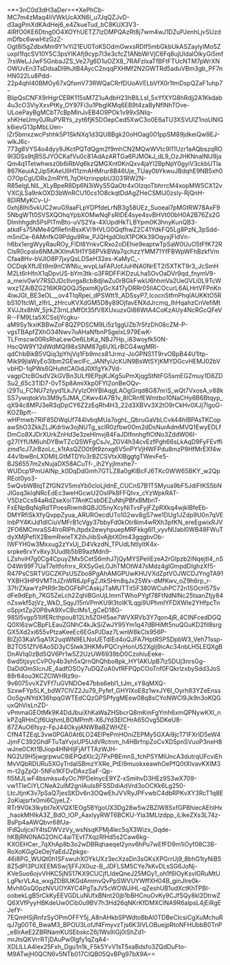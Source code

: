 =*=3nC0d3dH3aDer==*XePhCb-MC7m4zMaq4IiVWkUcAXN6l_u7JqQZJvD-d3agPmXdKAdHej6_e4ZkueTud_bC8KUX3V3-4lRfO0KE6Dtng0O4XOYhUETZ7lzDMPQAzRt8j7wm4wJ1DZuPJenhLjvSUzdmDfbc6wwHIzGzZ-Ogt8l5gZdbxMm9Y1vYi21EU0ToKSOdmGwxsRDIf5mbGkbUkASZaylyIMo5Zuxpl1fqcSV10Y5C3psYIKAfj9cyp7I3e3cfcZ1ANbWrVjC6Fq8ujUldalOlkyGi5mf7rsWeLJJwF5GnbaJZS_Ve27g6D1uOZX8_7RAFzIxaTfBFtFTUcNTM7pWrXNOWUvEn3TsDdsaDl9hJtB4AycC2nqqPXHMf2N2GWTRd5aduVBm3gb_PF7nHN022Lu8Pdd-22p4qhI40BMOy67xQfsmV73RWQaCRrfDUoAVELbVfX0r1tmDspQZaF1uhp7-BlipQsCNFX9rHgrCERK115sM7Z1uAdbH23hBlLLsI_5xYfXYG8hRdjj2A1Kkdab4u3cO3ViyXxvPtKy_OY97Fi3u1PbglKMq6EB9t4zaByNfINhTOve-ULoePayBgMCbT7cBpMlnJvEB4O9POk1v99xSNIq-xhKHeUmy0JRuPVRYs_zyt6fjK5DOepCed5XwC3o0E6aTU3XSVUlZ1noUNIGk6ievG13pMbLUen-lZr5bmxzwcPshhk5P1SkNXq1d3QU8Bgk20oHOag001ppSM89jdkeiQw9EJ-wlkJ6c-773g8VYS4o4dyy9JKctPQTdQgm2f9mhCN2MQwWVtc9I11Uzr1aAQbszqRO9I3DSs9tjB5SJYOCKafVu0c81AdAzARTGa6PJMOkJ_dL9_OzJHKNnalNlJ9jaQm4q1Tetwhwsz0b6iRbVq6kzQMGXnt0KnQxv4jaYI2BpNpY0gyiV3ckbUTla867KeuiA2Jip5KAeUIlH11zmAHMrur8B46Uje_TUay0bYkwuJBdqhE9NB5xh0O7OpCgUDRx2mRYfL7qOHzrinppbU3031RWZN-R85eIgLNIL_XLyBpeR8Dp6N3iWyS5QaOtr4xOIzqoTbhrrcM4xopMWSCX12vVXCjLSa9nkOXD3bWnRCU10cs1O8ckqtDdAgZHeCSMIJ0zsIy-RjQnH-8DlRMyKCv-U-0xhj8Ihi5vkUC2wuG9aaFLpYDPfdeLrNB3g58UEz_Suoeal7pMGtRW78AxF95NbgWTt0SVSXQOhqYpbXOMwNqFsRIDE4sye4svBHVt00bH0A2B76Zs2GDImhhgdh5PsPlTmBto-uVS2Ya-4XUpdHkTLBYpm0K3hnyKunQB3-atkdFs75NMe4QfRefinBsxKVi1HVLG0QqfhwZ2C41YdkFQ5Lg8PzN_3pSdd-m5niCe-6AMnfkG9Pdgu9Rw_PJQHgdOloX1POKk39OqyxjFIdVn-h6bx1ergWyyRauROy_FIDI8YnkvCRxo2oDEhie9eaptwTpSaW0UuO5tFfK72RClsR0cpslx6NMJKXlmA1H1YS6PVkBWa7qchzzYMM71YfFBWpWFhBzkfVmCfaa8Hv-bVJlO8P7jxyQsLDSeH32es-KaMyC_-OCDqkXftJEt9m9nCWNlu_wvpLlaFAPJofJuHNA0NrET2I5XTKT9r3_JcSmHM2Lt6rHfnX1qDpvUS-bYm3tk-o3FRDFFiKDzuLha5OvOaDVr9qd_fnymV9-a_meiv0wV7RSDJDcIIvrga8cb8djlwZu0rBGkFwkU6hhmVa2UeGVLi0L9TcWwxz1ZAiBZG216lKRQOQJ5pxmKjyGcX417yDRRr05IlACOcurL6ALHrtVFPnKn4iwJGt_BE3eOL__ov4TIqRpei_dPSWtt1l_ADSsyP7_IcocnStfmPhqIAUKKtO5RbS101tcWl_zIfrL_zHrcuKVXdGM5D8y89OjfavENXdJrcmq_lhHqahzCnVefiMtXVJJtx8hW_5jrkZ3rnLzMfOt35fV8XUxuzxGI86WtA4CoKzAUy4NcRGcQFeVR--FM9Lta5XCSsljYcgku-aM9Sy1kxiKBBwZoF8QZPDSCM9Li5z1ggUZb7r5fzDh08cZM-P-vgsTBApfZXhO34Nwv7oAHaNfbnPSgelxL979EwK-TLFmscw00RsRhaLewOe6LbKa_NBJ7Hp_i83woyfk50N-HscQW9Y12dWdMQI98xSNM87g6UXLrBCG4wgMRl-qdChbBikB5VQiq3pYhjVq1Fb9mcs81Jrmz-JoGPNS1T9rvOBpB44U1Itp-Mik99jlaWyEo3Ibm2GEwclFc_JANfylJcKUN9BsWtSYjKMYDGcvHEMJ02bVvbHD-1qPWs6QHuhtCA0idJ0XfgYk7Vd-vagpCtcBOsdV2kGVBn3ULf9EPpjKJKg5uPmXjqgStNtFG5smEGZmuy1D8ZDSu2_65c3TlD7-0vT5p8AmiXkp0FYI2onBeOQv-i29Tu_FCNU7zIyyd1LkJVyIzOhYBIAqgLAOgGrqd8G87nriS_wQt7VxosA_v88kSS7ywqtokVo3M9y5JMA_CKwv4lA7B1v_8ICRnfEWmtbo10NaCHy6B6Btqyp_qX94c8MPJ3eR3qDpCY6Z2zEqRh4H3_22d3XBVv3X2tO9rCkHv0XJj7IgoG-KOZBpft--wHPmwb7RIF85DWqUf744IvbqMUa7oghL_QbruGaVbLCvk44hIBPAsTKCopawShO3ZkkZLJKdrIiw3ojNUTg_scIR0zfbw0Om2dDsNurAdmMVQ1EwyEDLfDmCo8XJDrXUrkZnHd3e3zeHlmvj84FaJDIfnnhgfICtNo3ZddW06I-g27IYfUM6uhDYBwTZcQSWFgCsJv_ZGV4h34cvEzfPgh66sLkAqD9FyFEvffizmd1cJ7JrBzoLc_k1tAsQZO0t9t9znxg6V5nPYVjHWFPdu8mzP9HfMrEXf4w44v1bwBnLXDMILGtMTDYo3rBZCSVtxXIBggtgTWevFe5-BJS6557m2xNujaDX58ACuTf-_ih2YyjImxhe7-WUDcp1PmUAlNp_k0DqDdGmh7GTLZ8a0gKlBcFJ6TKc0WW65BKY_w2QpREot0yo3-5wQvbWBIqTZfGN2V5msYb0cloLjldnE_CUCnS7B1T5Myua9bF5JdiFtKS5bNJlGsq3kIqNRcEdEc3weHGcwU2OxlPk8FFQIvx_cYzWpkRAT-V5DzCcs94aRdZseXoiT7AnKCsbDEZuNhjPBfxBMbnT-FxENpBqNqRdTPoesRiwm8QBJO5nyXcyNiTvsFyjFZpRXkq4wjklBfeEb-DMYRfiSkXfyQvppZyua_ARUROecdUTo102wv8gS7we1DUg1JZdp9U0n7qVElnbPY4KiJd1dICiuVMFrB1cVgy37bbyFd0kOtr8im4wRXh3pfKN_ereEgwixRJV2FO6MCmraSS4IroRIPhJtpdx2ewyhpuepMRFkkg6l1_vyvNUabl0WB48FWuTdyXMjPeflX2BemRwieTX2ihJiibSvAjbtX0m43gqgbvOb-IWFYH0w3Mxxug2zYxUj_D4VkzdN_TPUdLNtIyItK4x-srpke6rxYv8xy3UudIb5bB9azMdn9-LZshviH7g0Cg4CpuyZMx5CetS6mhJ7jQyMYSPeIiEzeA2rGIpzb2iNqejtI4_nSO4Wr99F7UaT7eItfofnrx_RXSyGeLOJhTMOtW47sMdz4glGmpdDIghzXf5-R47PsCSRTVGCZKPsUSZbo8PgAhAMGPUwKHUVXdZptVOJWCDJYngTA91YXBH3HP9VMTitJZnWR6JpFgZJtkSHm8qJx25Wx-dMfKwv_oZ9h6rp_r-37frZXawYzPtR9r3bOGFbPCAskjJTaMUTTit5F380WCuhPC72n1SOcH57SvdFe9dEph_7KG5ZeLch2ZqhlBGnUjLlmmTWhoPYgf78FtNdNINc25tsanZtjy84nZswkf5zjVz_WkD_SqyJ15nVPmKU9l3toIK1Lqgi9UPhmIYFDXWIe2YHfpcTnoSpjxtZp20P8vA9XvCBcIMs1_gCeD18G-985I5vgp51IifERcthpou812Lh5Z0HI5ae7WVXRVb3Y7qon4jR_4CINFcedDGQQ0XI6zwCBpFLEauZGNhC4kJkSiZwJY95Ym1q47dBHiMt5nuQGuKD2fil8srgGX5Xd2xi655vPtzaKeeEc6EGsPJDaz7LwnW8kCls956P-BIZj03KaV5qA1X2uqWN9ELNoUETdIEd4oQJFA7HptR5PSDpbW3_Veh71ssp-B2TO51ZfV6Ao5D3yCSlwk3HKMvPQCryHonU52XgIj9icAc34nbLH5LEQXgBDnAVIq0zBd5QV6Pr1w5Z2UzUW6939bD0CzohiuEeke-6wd5tjsycCvPOy4b3sh5xQrnQhQhbo8pk_HY1AKUpB7Iz5DUj3nrsGg-DaDdOmSIcnJE_4adfOSOy7uDQZoA0vfRFPQpCOoTnf0FQkrlzxbySdd3JoS88r64ou3KCZCIWHRz9o-9v6075vvXZVFf7uGVNDOe47bbs6ebl1_tJm_xY8qMXQ-SzxwFYp5LK_bdW7ClVZ2Ju79_Pyfef_GHYlXoE8z1wxJY6I_Oyrh83YZeEnssOoSgvNYdX36hpqGWTEdCQzGPSPfygMEew08q8sCYoNWCl9Jk9n3oKQGuxQhVisLnZD-vPmmaGEOtMk9K4DdJbuiXhKaWaZHSbcrQ8mKmFgYmh6xmQPNywKXl_nkPZqRHnCjf6UqhmLBOMPmft-X6JYd3ElCHrA65Ovg5DKeU8-87ZAuO6fsyz-FpJ44OkyjANWBaBZWHZE-CfN4TZEqL3vw0PGA0At6LO24ElPePmHOniZEPMy5GXAi9jcT71FXrID5eW4JjmFC392GhdFTuTaYvjxUP5UdVRctnm_h4HBrfnpZoCvXD5pnSVuoP3neH8wJne0CKt1BJiop4HNHljFjAfTTAzWJH-NG2U9H5jwgrpwuC9iEPQdXIc2j7PxPBEmnS_fchPSYMlUncA3dutrqUFcviEhMvVQbRDURu5XGyTrdalSBmzYXRe_PtEl9muokxeawhOePfQ0tXlvavKXIM3m-t2gZpQl-5NFo1KFDvDAxzSaF-Qp-fl5MJLwF4bsmksu4yOc7fPDelnycE9YZ-xSmihvD3HEz9S3wX709-vw1TIeCiYLCNeA2ulM2gnIAuls8FSSDdiAdVrd3oOCKk6Lg250-LtcJtjnK3v7pSaQ7jesSKDv6n3OQwEhJVVRyJPFvwbC4dbRPKvXY3RcT1q8E2oKiajsrfx0mi6CjyeLZ-RTr9V0k3Ikybt7eXVQX1EOg5BYgoUX3Dg28w5w2BZlW8SxfGP8hiecAEhIHx_haokMHIkA3Z_BdO_IOP_AaxlyyRWT6BCKU-YIa3MLlzdpp_iLlkeZXs3L74z-BsPp4aAWQbvr68fJa-IFdQuIjcxlY4tsDWVzVy_wsNsqKPMj4lec5qX3Wizx_Gqde-hKBjRN0NAG2OhiC4aiTEvf7XqzRIHd5s2Caw6kg-KXOEHCer_7qXhAp8b3o2wDBRqhaeqeI2ynv6hPu7wEfFD9m1iOyf08C3B-RoXoKGgGeDejYaEdJZpkgx-46i8PG_WUQt0h1SFswuhXOYkUXz3ecXzaDn3sGKsXPGrrUj9_8bhG1tyNiB58Z5dPl3PUXEEMiSwj1jFFJX0uz-B_JDFLSM5CYe7kKvDLsSG6JoNj-KVeSuo6ojvVHKC5jNS17KX9CUCjfLIdeQneJ25MGy1_oh1f6lOyKsvlGRuMtULgPkrVLAa_wxgZDBIUKGdAmmvQvPpSWVUYWffXH04B_ginJlre0k-MvhlIGsQ0pzNVUOYAYC4PgTaJV5cWOWJiHL-qZeshUB1udXctKhTPBI-oobekLgB5rCkKyEEVGDLuNUfxBNnt20jb1bBHCnuOvKy9CJfSQy8kl2DtrwZQ6XVfPyyHBKdeUw0Cib0u9BV7h3Hd26qNKrKfDMXClNA9R6aIpsL4jEiRgEJefY-7EQmHSjRnfzSyOPmOFFY5j_A8nAHkbSPWdtoBbAl0TDBeCIcsiCgXuMchuRqJ7g00T6_BwaM3_BPOU3LofJf4FmyvzTjs6K3IVLOBuejpRtoNFHUbbB0TnP_e8lrAeE2ZBRNamKUSEbskcZ6j1Ws9iGj0iShZd1-mrJtsQKVrrRTjDAuPw0lgfy1qZqA4-XDLlLLA4Iex25Fxh_Dgu1n1k_F5k5YvV1sT5xaBdsfo3ZQdDuFto-M9ATwjH0QCN6v5NTb017ClQB05QvBPg97bX9A==